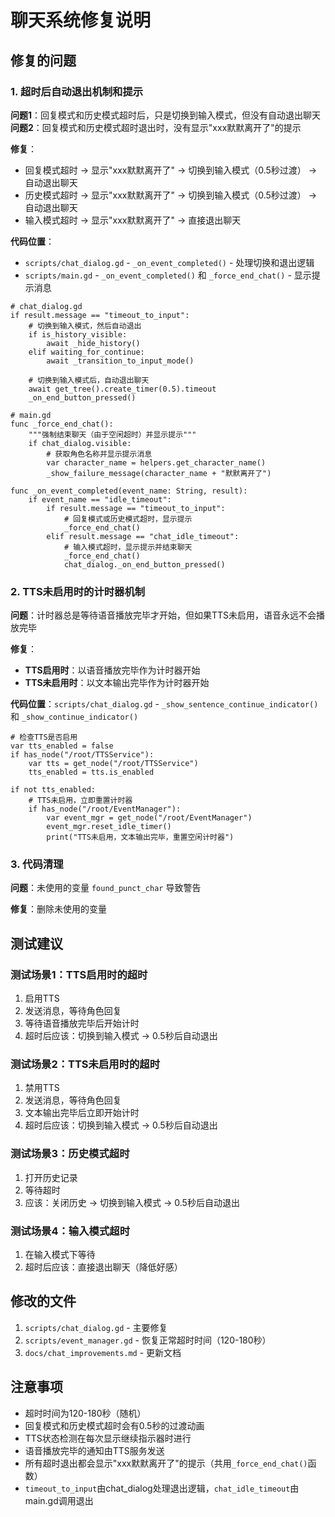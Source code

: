 # 聊天系统修复说明

## 修复的问题

### 1. 超时后自动退出机制和提示
**问题1**：回复模式和历史模式超时后，只是切换到输入模式，但没有自动退出聊天
**问题2**：回复模式和历史模式超时退出时，没有显示"xxx默默离开了"的提示

**修复**：
- 回复模式超时 → 显示"xxx默默离开了" → 切换到输入模式（0.5秒过渡） → 自动退出聊天
- 历史模式超时 → 显示"xxx默默离开了" → 切换到输入模式（0.5秒过渡） → 自动退出聊天
- 输入模式超时 → 显示"xxx默默离开了" → 直接退出聊天

**代码位置**：
- `scripts/chat_dialog.gd` - `_on_event_completed()` - 处理切换和退出逻辑
- `scripts/main.gd` - `_on_event_completed()` 和 `_force_end_chat()` - 显示提示消息

```gdscript
# chat_dialog.gd
if result.message == "timeout_to_input":
    # 切换到输入模式，然后自动退出
    if is_history_visible:
        await _hide_history()
    elif waiting_for_continue:
        await _transition_to_input_mode()
    
    # 切换到输入模式后，自动退出聊天
    await get_tree().create_timer(0.5).timeout
    _on_end_button_pressed()

# main.gd
func _force_end_chat():
    """强制结束聊天（由于空闲超时）并显示提示"""
    if chat_dialog.visible:
        # 获取角色名称并显示提示消息
        var character_name = helpers.get_character_name()
        _show_failure_message(character_name + "默默离开了")

func _on_event_completed(event_name: String, result):
    if event_name == "idle_timeout":
        if result.message == "timeout_to_input":
            # 回复模式或历史模式超时，显示提示
            _force_end_chat()
        elif result.message == "chat_idle_timeout":
            # 输入模式超时，显示提示并结束聊天
            _force_end_chat()
            chat_dialog._on_end_button_pressed()
```

### 2. TTS未启用时的计时器机制
**问题**：计时器总是等待语音播放完毕才开始，但如果TTS未启用，语音永远不会播放完毕

**修复**：
- **TTS启用时**：以语音播放完毕作为计时器开始
- **TTS未启用时**：以文本输出完毕作为计时器开始

**代码位置**：`scripts/chat_dialog.gd` - `_show_sentence_continue_indicator()` 和 `_show_continue_indicator()`

```gdscript
# 检查TTS是否启用
var tts_enabled = false
if has_node("/root/TTSService"):
    var tts = get_node("/root/TTSService")
    tts_enabled = tts.is_enabled

if not tts_enabled:
    # TTS未启用，立即重置计时器
    if has_node("/root/EventManager"):
        var event_mgr = get_node("/root/EventManager")
        event_mgr.reset_idle_timer()
        print("TTS未启用，文本输出完毕，重置空闲计时器")
```

### 3. 代码清理
**问题**：未使用的变量 `found_punct_char` 导致警告

**修复**：删除未使用的变量

## 测试建议

### 测试场景1：TTS启用时的超时
1. 启用TTS
2. 发送消息，等待角色回复
3. 等待语音播放完毕后开始计时
4. 超时后应该：切换到输入模式 → 0.5秒后自动退出

### 测试场景2：TTS未启用时的超时
1. 禁用TTS
2. 发送消息，等待角色回复
3. 文本输出完毕后立即开始计时
4. 超时后应该：切换到输入模式 → 0.5秒后自动退出

### 测试场景3：历史模式超时
1. 打开历史记录
2. 等待超时
3. 应该：关闭历史 → 切换到输入模式 → 0.5秒后自动退出

### 测试场景4：输入模式超时
1. 在输入模式下等待
2. 超时后应该：直接退出聊天（降低好感）

## 修改的文件

1. `scripts/chat_dialog.gd` - 主要修复
2. `scripts/event_manager.gd` - 恢复正常超时时间（120-180秒）
3. `docs/chat_improvements.md` - 更新文档

## 注意事项

- 超时时间为120-180秒（随机）
- 回复模式和历史模式超时会有0.5秒的过渡动画
- TTS状态检测在每次显示继续指示器时进行
- 语音播放完毕的通知由TTS服务发送
- 所有超时退出都会显示"xxx默默离开了"的提示（共用`_force_end_chat()`函数）
- `timeout_to_input`由chat_dialog处理退出逻辑，`chat_idle_timeout`由main.gd调用退出
